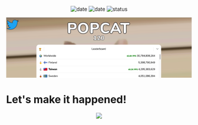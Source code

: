 <p align="center">
    <a>
    <img alt="date" src="https://img.shields.io/packagist/stars/:beritlin/pop_cat?style=for-the-badge" target="_blank" />
  </a>
  <a>
    <img alt="date" src="https://img.shields.io/github/last-commit/beritlin/pop_cat?style=for-the-badge" target="_blank" />
  </a>
  <a>
    <img alt="status" src="https://img.shields.io/bitbucket/issues-raw/:beritlin/:pop_cat?style=for-the-badge" target="_blank" />
  </a>
</p>

<p align='center'>  <a href="https://github.com/beritlin/Scale_Free_Network">    <img src="TaiwanNO1.png">  </a></p>

<h1>Let's make it happened!</h1>

<p align='center'>  <a href="https://github.com/beritlin/Scale_Free_Network">    <img src="Demo.gif">  </a></p>

